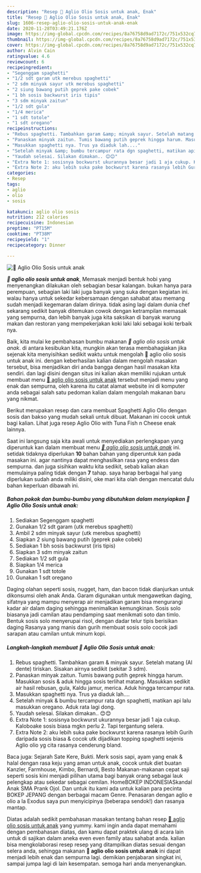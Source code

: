 ```yaml
---
description: "Resep 🍝 Aglio Olio Sosis untuk anak, Enak"
title: "Resep 🍝 Aglio Olio Sosis untuk anak, Enak"
slug: 1606-resep-aglio-olio-sosis-untuk-anak-enak
date: 2020-11-28T03:49:21.176Z
image: https://img-global.cpcdn.com/recipes/8a76758d9ad7172c/751x532cq70/🍝-aglio-olio-sosis-untuk-anak-foto-resep-utama.jpg
thumbnail: https://img-global.cpcdn.com/recipes/8a76758d9ad7172c/751x532cq70/🍝-aglio-olio-sosis-untuk-anak-foto-resep-utama.jpg
cover: https://img-global.cpcdn.com/recipes/8a76758d9ad7172c/751x532cq70/🍝-aglio-olio-sosis-untuk-anak-foto-resep-utama.jpg
author: Alvin Cain
ratingvalue: 4.6
reviewcount: 6
recipeingredient:
- "Segenggam spaghetti"
- "1/2 sdt garam utk merebus spaghetti"
- "2 sdm minyak sayur utk merebus spaghetti"
- "2 siung bawang putih geprek pake cobek"
- "1 bh sosis backwurst iris tipis"
- "3 sdm minyak zaitun"
- "1/2 sdt gula"
- "1/4 merica"
- "1 sdt totole"
- "1 sdt oregano"
recipeinstructions:
- "Rebus spaghetti. Tambahkan garam &amp; minyak sayur. Setelah matang (Al dente) tiriskan. Sisakan airnya sedikit (sekitar 3 sdm)."
- "Panaskan minyak zaitun. Tumis bawang putih geprek hingga harum. Masukkan sosis &amp; aduk hingga sosis terlihat matang. Masukkan sedikit air hasil rebusan, gula, Kaldu jamur, merica. Aduk hingga tercampur rata."
- "Masukkan spaghetti nya. Trus ya diaduk lah...."
- "Setelah minyak &amp; bumbu tercampur rata dgn spaghetti, matikan api lalu masukkan oregano. Aduk rata lagi dong."
- "Yaudah selesai. Silakan dimakan.. 😊😊"
- "Extra Note 1: sosisnya bockwurst ukurannya besar jadi 1 aja cukup. Kaloboake sosis biasa mgkn perlu 2. Tapi tergantung selera."
- "Extra Note 2: aku lebih suka pake bockwurst karena rasanya lebih Gurih daripada sosis biasa &amp; cocok utk dijadikan topping spaghetti sejenis Aglio olio yg cita rasanya cenderung bland."
categories:
- Resep
tags:
- aglio
- olio
- sosis

katakunci: aglio olio sosis 
nutrition: 212 calories
recipecuisine: Indonesian
preptime: "PT15M"
cooktime: "PT38M"
recipeyield: "1"
recipecategory: Dinner

---
```



![🍝 Aglio Olio Sosis untuk anak](https://img-global.cpcdn.com/recipes/8a76758d9ad7172c/751x532cq70/🍝-aglio-olio-sosis-untuk-anak-foto-resep-utama.jpg)

<b><i>🍝 aglio olio sosis untuk anak</i></b>, Memasak menjadi bentuk hobi yang menyenangkan dilakukan oleh sebagian besar kalangan. bukan hanya para perempuan, sebagian laki laki juga banyak yang suka dengan kegiatan ini. walau hanya untuk sekedar kebersamaan dengan sahabat atau memang sudah menjadi kegemaran dalam dirinya. tidak asing lagi dalam dunia chef sekarang sedikit banyak ditemukan cowok dengan ketrampilan memasak yang sempurna, dan lebih banyak juga kita saksikan di banyak warung makan dan restoran yang mempekerjakan koki laki laki sebagai koki terbaik nya.

Baik, kita mulai ke pembahasan bumbu makanan <i>🍝 aglio olio sosis untuk anak</i>. di antara kesibukan kita, mungkin akan terasa membahagiakan jika sejenak kita menyisihkan sedikit waktu untuk mengolah 🍝 aglio olio sosis untuk anak ini. dengan keberhasilan kalian dalam mengolah masakan tersebut, bisa menjadikan diri anda bangga dengan hasil masakan kita sendiri. dan lagi disini dengan situs ini kalian akan memiliki rujukan untuk membuat menu <u>🍝 aglio olio sosis untuk anak</u> tersebut menjadi menu yang enak dan sempurna, oleh karena itu catat alamat website ini di komputer anda sebagai salah satu pedoman kalian dalam mengolah makanan baru yang nikmat.

Berikut merupakan resep dan cara membuat Spaghetti Aglio Olio dengan sosis dan bakso yang mudah sekali untuk dibuat. Makanan ini cocok untuk bagi kalian. Lihat juga resep Aglio Olio with Tuna Fish n Cheese enak lainnya.


Saat ini langsung saja kita awali untuk menyediakan perlengkapan yang diperuntuk kan dalam membuat menu <u><i>🍝 aglio olio sosis untuk anak</i></u> ini. setidak tidaknya diperlukan <b>10</b> bahan bahan yang diperuntuk kan pada masakan ini. agar nantinya dapat menghasilkan rasa yang endess dan sempurna. dan juga sisihkan waktu kita sedikit, sebab kalian akan memulainya paling tidak dengan <b>7</b> tahap. saya harap berbagai hal yang diperlukan sudah anda miliki disini, oke mari kita olah dengan mencatat dulu bahan keperluan dibawah ini.

<!--inarticleads1-->

##### Bahan pokok dan bumbu-bumbu yang dibutuhkan dalam menyiapkan 🍝 Aglio Olio Sosis untuk anak:

1. Sediakan Segenggam spaghetti
1. Gunakan 1/2 sdt garam (utk merebus spaghetti)
1. Ambil 2 sdm minyak sayur (utk merebus spaghetti)
1. Siapkan 2 siung bawang putih (geprek pake cobek)
1. Sediakan 1 bh sosis backwurst (iris tipis)
1. Siapkan 3 sdm minyak zaitun
1. Sediakan 1/2 sdt gula
1. Siapkan 1/4 merica
1. Gunakan 1 sdt totole
1. Gunakan 1 sdt oregano


Daging olahan seperti sosis, nugget, ham, dan bacon tidak dianjurkan untuk dikonsumsi oleh anak Anda. Garam digunakan untuk mengawetkan daging, sifatnya yang mampu menyerap air menjadikan garam bisa mengurangi kadar air dalam daging sehingga menimalkan kemungkinan. Sosis solo biasanya jadi camilan atau pendamping saat menikmati soto dan timlo. Bentuk sosis solo menyerupai risol, dengan dadar telur tipis berisikan daging Rasanya yang manis dan gurih membuat sosis solo cocok jadi sarapan atau camilan untuk minum kopi. 

<!--inarticleads2-->

##### Langkah-langkah membuat 🍝 Aglio Olio Sosis untuk anak:

1. Rebus spaghetti. Tambahkan garam &amp; minyak sayur. Setelah matang (Al dente) tiriskan. Sisakan airnya sedikit (sekitar 3 sdm).
1. Panaskan minyak zaitun. Tumis bawang putih geprek hingga harum. Masukkan sosis &amp; aduk hingga sosis terlihat matang. Masukkan sedikit air hasil rebusan, gula, Kaldu jamur, merica. Aduk hingga tercampur rata.
1. Masukkan spaghetti nya. Trus ya diaduk lah....
1. Setelah minyak &amp; bumbu tercampur rata dgn spaghetti, matikan api lalu masukkan oregano. Aduk rata lagi dong.
1. Yaudah selesai. Silakan dimakan.. 😊😊
1. Extra Note 1: sosisnya bockwurst ukurannya besar jadi 1 aja cukup. Kaloboake sosis biasa mgkn perlu 2. Tapi tergantung selera.
1. Extra Note 2: aku lebih suka pake bockwurst karena rasanya lebih Gurih daripada sosis biasa &amp; cocok utk dijadikan topping spaghetti sejenis Aglio olio yg cita rasanya cenderung bland.


Baca juga: Sejarah Sate Kere, Bukti. Merk sosis sapi, ayam yang enak &amp; halal dengan rasa keju yang aman untuk anak, cocok untuk diet buatan Kanzler, Farmhouse, Kimbo, Bernardi, Besto Makanan-makanan cepat saji seperti sosis kini menjadi pilihan utama bagi banyak orang sebagai lauk pelengkap atau sekedar sebagai cemilan. HomeBOKEP INDONESIASkandal Anak SMA Prank Ojol. Dan untuk itu kami ada untuk kalian para pecinta BOKEP JEPANG dengan berbagai macam Genre. Penasaran dengan aglio e olio a la Exodus saya pun menyicipinya (beberapa sendok!) dan rasanya mantap. 

Diatas adalah sedikit pembahasan masakan tentang bahan resep <u>🍝 aglio olio sosis untuk anak</u> yang yummy. kami ingin anda dapat memahami dengan pembahasan diatas, dan kamu dapat praktek ulang di acara lain untuk di sajikan dalam aneka even even family atau sahabat anda. kalian bisa mengkolaborasi resep resep yang ditampilkan diatas sesuai dengan selera anda, sehingga makanan <b>🍝 aglio olio sosis untuk anak</b> ini dapat menjadi lebih enak dan sempurna lagi. demikian penjabaran singkat ini, sampai jumpa lagi di lain kesempatan. semoga hari anda menyenangkan.
